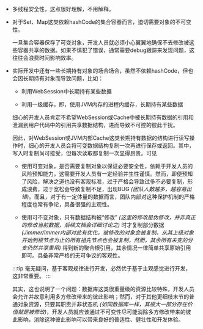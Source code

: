 -   多线程安全性，这点很好理解，不用解释。

-   对于Set、Map这类依赖hashCode的集合容器而言，迫切需要对象的不可变性。

    一旦集合容器保存了可变对象，开发人员就必须小心翼翼地确保不去修改被这些容器共享的数据。如果不慎犯了错误，通常需要debug跟踪来发现问题，这往往会浪费时间影响效率。

-   实际开发中还有一些长期持有对象的场合场合，虽然不依赖hashCode，但也会因长期持有对象而导致问题，比如：

    -   利用WebSession中长期持有某些数据

    -   利用一级缓存，即，使用JVM内存的进程内缓存，长期持有某些数据

    细心的开发人员肯定不希望WebSession或Cache中被长期持有数据的引用和泄漏到用户代码中的引用共享数据结构，进而导致不可控的彼此干扰。

    因此，对WebSession或JVM内部Cache这类长期持有数据的结构进行读写操作时，细心的开发人员会将可变数据结构复制一次再进行保存或返回。其中，写入时复制尚可接受，但每次读取都复制一次显得昂贵。可见

    -   使用可变对象，是否需要复制对象以保证必要安全性，依赖于开发人员的风险预知能力，这需要开发人员有一定经验并生性谨慎。然而，即便预知了风险，解决之道也没有客观标准，过于严格会导致过多不必要复制，形成浪费，过于宽松会导致复制不足，出现BUG *(团队人数越多，越容易出错)*。而且，对于有一定体量的数据而言，团队内部对这种保护机制的严格程度也常有争论，具备很强的主观性。

    -   使用可不变对象，只有数据结构被“修改” *(这里的修改是伪修改，并非真正的修改当前数据，后续文档会详细讨论之)* 时才复制部分数据 *(Jimmer/Immer内部对此有优化，被修改的对象会被复制，从其上级对象开始到根节点为止的所有祖先节点也会被复制，然而，其余所有未变的分支仍然共享重用)* 得到新的聚合根引用，其余情况一律简单共享原始引用即可。具备非常严格的无可争议的客观性。

    :::tip
    毫无疑问，基于客观规律进行开发，必然优于基于主观感觉进行开发，这非常重要。
    :::

    其实，这也说明了一个问题：数据库这类很重量级的资源比较特殊，开发人员会允许并故意利用多方修改带来的彼此影响；然而，对于其他更细枝末节的普通对象资源，只要其职责并非状态机 *(如同数据库一样，其很大一部分存在价值就是被修改)*，开发人员就应该通过不可变性尽可能消除多方修改带来的彼此影响，消除这种彼此影响可以带来良好的普适性、健壮性和开发体验。